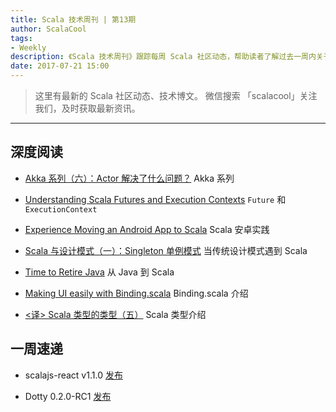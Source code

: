 ```yaml
---
title: Scala 技术周刊 | 第13期
author: ScalaCool
tags:
- Weekly
description: 《Scala 技术周刊》跟踪每周 Scala 社区动态，帮助读者了解过去一周内关于 Scala 发生的事情。
date: 2017-07-21 15:00
---
```


> 这里有最新的 Scala 社区动态、技术博文。
微信搜索 「scalacool」关注我们，及时获取最新资讯。

***

## 深度阅读

- [Akka 系列（六）：Actor 解决了什么问题？](https://juejin.im/post/5962e51e5188250d9848c7fb)
  Akka 系列

- [Understanding Scala Futures and Execution Contexts](http://www.beyondthelines.net/computing/scala-future-and-execution-context/)
  `Future` 和 `ExecutionContext`

- [Experience Moving an Android App to Scala](https://www.lucidchart.com/techblog/2017/07/05/why-i-dont-regret-moving-our-android-app-to-scala/)
  Scala 安卓实践

- [Scala 与设计模式（一）：Singleton 单例模式](http://scala.cool/2017/07/scala-design-patterns-1/)
  当传统设计模式遇到 Scala

- [Time to Retire Java](https://medium.com/@muhiptezcan/time-to-retire-java-671da97948a5)
  从 Java 到 Scala 

- [Making UI easily with Binding.scala](https://blog.scalac.io/binding-scala.html)
  Binding.scala 介绍

- [<译> Scala 类型的类型（五）](http://scala.cool/2017/07/scala-types-of-types-part-5/)
  Scala 类型介绍


## 一周速递

- scalajs-react v1.1.0 [发布](https://github.com/japgolly/scalajs-react/blob/master/doc/changelog/1.1.0.md)

- Dotty 0.2.0-RC1 [发布](http://scala-lang.org/blog/2017/07/12/second-dotty-milestone-release.html)
